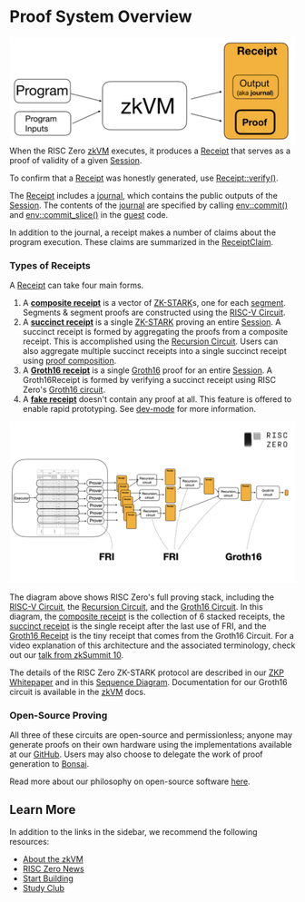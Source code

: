 # Proof System Overview

![A diagram of a receipt as the output of a zkVM program](assets/receipt.png)
When the RISC Zero [zkVM] executes, it produces a [Receipt] that serves as a
proof of validity of a given [Session].

To confirm that a [Receipt] was honestly generated, use [Receipt::verify()].

The [Receipt] includes a [journal], which contains the public outputs of the
[Session]. The contents of the [journal] are specified by calling
[env::commit()] and [env::commit_slice()] in the [guest] code.

In addition to the journal, a receipt makes a number of claims about the program
execution. These claims are summarized in the [ReceiptClaim].

### Types of Receipts

A [Receipt] can take four main forms.

1. A **[composite receipt]** is a vector of [ZK-STARK]s, one for each [segment].
   Segments & segment proofs are constructed using the [RISC-V Circuit].
2. A **[succinct receipt]** is a single [ZK-STARK] proving an entire [Session].
   A succinct receipt is formed by aggregating the proofs from a composite
   receipt. This is accomplished using the [Recursion Circuit]. Users can also
   aggregate multiple succinct receipts into a single succinct receipt using
   [proof composition].
3. A **[Groth16 receipt]** is a single [Groth16] proof for an entire [Session].
   A Groth16Receipt is formed by verifying a succinct receipt using RISC Zero's
   [Groth16 circuit].
4. A **[fake receipt]** doesn't contain any proof at all. This feature is
   offered to enable rapid prototyping. See [dev-mode] for more information.

![The layers of the RISC Zero proving system](assets/proof-system-layers.png)

The diagram above shows RISC Zero's full proving stack, including the [RISC-V
Circuit], the [Recursion Circuit], and the [Groth16 Circuit]. In this diagram,
the [composite receipt] is the collection of 6 stacked receipts, the [succinct
receipt] is the single receipt after the last use of FRI, and the [Groth16
Receipt] is the tiny receipt that comes from the Groth16 Circuit. For a video
explanation of this architecture and the associated terminology, check out our
[talk from zkSummit 10][zksummit-10].

The details of the RISC Zero ZK-STARK protocol are described in our [ZKP
Whitepaper] and in this [Sequence Diagram]. Documentation for our Groth16
circuit is available in the [zkVM] docs.

### Open-Source Proving

All three of these circuits are open-source and permissionless; anyone may
generate proofs on their own hardware using the implementations available at our
[GitHub]. Users may also choose to delegate the work of proof generation to
[Bonsai].

Read more about our philosophy on open-source software [here][open-source].

## Learn More

In addition to the links in the sidebar, we recommend the following resources:

- [About the zkVM][about-zkvm]
- [RISC Zero News][news]
- [Start Building][quickstart]
- [Study Club]

[about-zkvm]: /api/zkvm
[Bonsai]: https://bonsai.xyz
[composite receipt]: https://docs.rs/risc0-zkvm/*/risc0_zkvm/struct.CompositeReceipt.html
[dev-mode]: /api/generating-proofs/dev-mode
[env::commit()]: https://docs.rs/risc0-zkvm/*/risc0_zkvm/guest/env/fn.commit.html
[env::commit_slice()]: https://docs.rs/risc0-zkvm/*/risc0_zkvm/guest/env/fn.commit_slice.html
[fake receipt]: https://docs.rs/risc0-zkvm/*/risc0_zkvm/enum.InnerReceipt.html#variant.Fake
[GitHub]: https://github.com/risc0/risc0
[Groth16]: ../terminology#groth16
[Groth16 receipt]: ../terminology#groth16-receipt
[Groth16 Circuit]: ../terminology#groth16-circuit
[guest]: https://docs.rs/risc0-zkvm/*/risc0_zkvm/guest
[ImageID]: https://docs.rs/risc0-zkvm/*/risc0_zkvm/struct.SystemState.html
[journal]: https://docs.rs/risc0-zkvm/*/risc0_zkvm/struct.Receipt.html#structfield.journal
[news]: https://risczero.com/news
[open-source]: https://risczero.com/news/open-source
[proof composition]: ../terminology#composition
[quickstart]: /api/zkvm/quickstart
[Receipt]: https://docs.rs/risc0-zkvm/*/risc0_zkvm/struct.Receipt.html
[ReceiptClaim]: https://docs.rs/risc0-zkvm/*/risc0_zkvm/struct.ReceiptClaim.html
[Receipt::verify()]: https://docs.rs/risc0-zkvm/*/risc0_zkvm/struct.Receipt.html#method.verify
[Recursion Circuit]: ../terminology#recursion-circuit
[RISC-V Circuit]: ../terminology#risc-v-circuit
[segment]: ../terminology#segment
[SegmentReceipts]: https://docs.rs/risc0-zkvm/*/risc0_zkvm/struct.SegmentReceipts.html
[SegmentReceipt]: https://docs.rs/risc0-zkvm/*/risc0_zkvm/struct.SegmentReceipt.html
[Sequence Diagram]: ./proof-system-sequence-diagram.md
[session]: ../terminology#session
[Study Club]: ../studyclub.md
[succinct receipt]: https://docs.rs/risc0-zkvm/*/risc0_zkvm/struct.SuccinctReceipt.html
[ZKP Whitepaper]: https://www.risczero.com/proof-system-in-detail.pdf
[zksummit-10]: https://www.youtube.com/watch?v=wkIBN2CGJdc
[zkVM]: https://docs.rs/risc0-zkvm
[ZK-STARK]: ../reference-docs/about-starks.md
